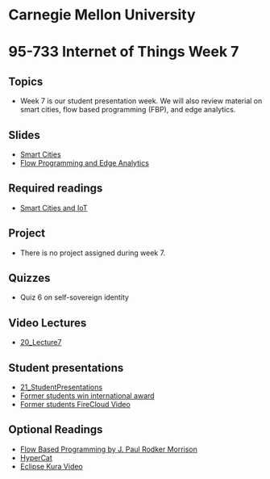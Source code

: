 # Carnegie Mellon University

# 95-733 Internet of Things Week 7

## Topics

+ Week 7 is our student presentation week. We will also review material on smart cities, flow
based programming (FBP), and edge analytics.

## Slides

+ [Smart Cities](https://www.andrew.cmu.edu/user/mm6/95-733/PowerPoint/06_Smart_Cities.pdf)
+ [Flow Programming and Edge Analytics](https://www.andrew.cmu.edu/user/mm6/95-733/PowerPoint/07_FlowProgramming.pdf)

## Required readings

+ [Smart Cities and IoT](https://www.tandfonline.com/doi/full/10.1080/15228053.2019.1587572)

## Project

+ There is no project assigned during week 7.

## Quizzes

+ Quiz 6 on self-sovereign identity

## Video Lectures

+ [20_Lecture7](https://heinzcollege.mediasite.com/Mediasite/Play/2935e6dcc4d945b89ca9c3bb0ff9e43e1d)

## Student presentations

+ [21_StudentPresentations](https://heinzcollege.mediasite.com/Mediasite/Play/32d1d07e8dfe4280aa1d56064b9983e91d)
+ [Former students win international award](https://2020.hackerspace.govhack.org/projects/firecloud)
+ [Former students FireCloud Video](https://www.youtube.com/watch?v=6Vpi4iBzb70&feature=youtu.be)

## Optional Readings

+ [Flow Based Programming by J. Paul Rodker Morrison](https://youtu.be/up2yhNTsaDs)
+ [HyperCat](https://youtu.be/6Ps8iEGRi1U)
+ [Eclipse Kura Video](https://www.youtube.com/watch?v=ia8cLnR1uFI)
